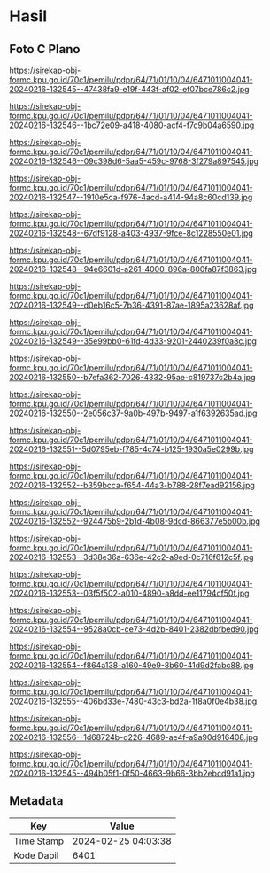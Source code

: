 # Hasil

## Foto C Plano

https://sirekap-obj-formc.kpu.go.id/70c1/pemilu/pdpr/64/71/01/10/04/6471011004041-20240216-132545--47438fa9-e19f-443f-af02-ef07bce786c2.jpg

https://sirekap-obj-formc.kpu.go.id/70c1/pemilu/pdpr/64/71/01/10/04/6471011004041-20240216-132546--1bc72e09-a418-4080-acf4-f7c9b04a6590.jpg

https://sirekap-obj-formc.kpu.go.id/70c1/pemilu/pdpr/64/71/01/10/04/6471011004041-20240216-132546--09c398d6-5aa5-459c-9768-3f279a897545.jpg

https://sirekap-obj-formc.kpu.go.id/70c1/pemilu/pdpr/64/71/01/10/04/6471011004041-20240216-132547--1910e5ca-f976-4acd-a414-94a8c60cd139.jpg

https://sirekap-obj-formc.kpu.go.id/70c1/pemilu/pdpr/64/71/01/10/04/6471011004041-20240216-132548--67df9128-a403-4937-9fce-8c1228550e01.jpg

https://sirekap-obj-formc.kpu.go.id/70c1/pemilu/pdpr/64/71/01/10/04/6471011004041-20240216-132548--94e6601d-a261-4000-896a-800fa87f3863.jpg

https://sirekap-obj-formc.kpu.go.id/70c1/pemilu/pdpr/64/71/01/10/04/6471011004041-20240216-132549--d0eb16c5-7b36-4391-87ae-1895a23628af.jpg

https://sirekap-obj-formc.kpu.go.id/70c1/pemilu/pdpr/64/71/01/10/04/6471011004041-20240216-132549--35e99bb0-61fd-4d33-9201-2440239f0a8c.jpg

https://sirekap-obj-formc.kpu.go.id/70c1/pemilu/pdpr/64/71/01/10/04/6471011004041-20240216-132550--b7efa362-7026-4332-95ae-c819737c2b4a.jpg

https://sirekap-obj-formc.kpu.go.id/70c1/pemilu/pdpr/64/71/01/10/04/6471011004041-20240216-132550--2e056c37-9a0b-497b-9497-a1f6392635ad.jpg

https://sirekap-obj-formc.kpu.go.id/70c1/pemilu/pdpr/64/71/01/10/04/6471011004041-20240216-132551--5d0795eb-f785-4c74-b125-1930a5e0299b.jpg

https://sirekap-obj-formc.kpu.go.id/70c1/pemilu/pdpr/64/71/01/10/04/6471011004041-20240216-132552--b359bcca-f654-44a3-b788-28f7ead92156.jpg

https://sirekap-obj-formc.kpu.go.id/70c1/pemilu/pdpr/64/71/01/10/04/6471011004041-20240216-132552--924475b9-2b1d-4b08-9dcd-866377e5b00b.jpg

https://sirekap-obj-formc.kpu.go.id/70c1/pemilu/pdpr/64/71/01/10/04/6471011004041-20240216-132553--3d38e36a-636e-42c2-a9ed-0c716f612c5f.jpg

https://sirekap-obj-formc.kpu.go.id/70c1/pemilu/pdpr/64/71/01/10/04/6471011004041-20240216-132553--03f5f502-a010-4890-a8dd-ee11794cf50f.jpg

https://sirekap-obj-formc.kpu.go.id/70c1/pemilu/pdpr/64/71/01/10/04/6471011004041-20240216-132554--9528a0cb-ce73-4d2b-8401-2382dbfbed90.jpg

https://sirekap-obj-formc.kpu.go.id/70c1/pemilu/pdpr/64/71/01/10/04/6471011004041-20240216-132554--f864a138-a160-49e9-8b60-41d9d2fabc88.jpg

https://sirekap-obj-formc.kpu.go.id/70c1/pemilu/pdpr/64/71/01/10/04/6471011004041-20240216-132555--406bd33e-7480-43c3-bd2a-1f8a0f0e4b38.jpg

https://sirekap-obj-formc.kpu.go.id/70c1/pemilu/pdpr/64/71/01/10/04/6471011004041-20240216-132556--1d68724b-d226-4689-ae4f-a9a90d916408.jpg

https://sirekap-obj-formc.kpu.go.id/70c1/pemilu/pdpr/64/71/01/10/04/6471011004041-20240216-132545--494b05f1-0f50-4663-9b66-3bb2ebcd91a1.jpg


## Metadata

| Key        | Value               |
| ---------- | ------------------- |
| Time Stamp | 2024-02-25 04:03:38 |
| Kode Dapil | 6401                |



